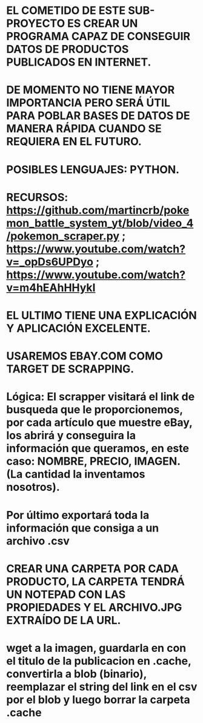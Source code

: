 # EL COMETIDO DE ESTE SUB-PROYECTO ES CREAR UN PROGRAMA CAPAZ DE CONSEGUIR DATOS DE PRODUCTOS PUBLICADOS EN INTERNET.

# DE MOMENTO NO TIENE MAYOR IMPORTANCIA PERO SERÁ ÚTIL PARA POBLAR BASES DE DATOS DE MANERA RÁPIDA CUANDO SE REQUIERA EN EL FUTURO.

# POSIBLES LENGUAJES: PYTHON. 

# RECURSOS: https://github.com/martincrb/pokemon_battle_system_yt/blob/video_4/pokemon_scraper.py ; https://www.youtube.com/watch?v=_opDs6UPDyo ; https://www.youtube.com/watch?v=m4hEAhHHykI

# EL ULTIMO TIENE UNA EXPLICACIÓN Y APLICACIÓN EXCELENTE.

# USAREMOS EBAY.COM COMO TARGET DE SCRAPPING.

# Lógica: El scrapper visitará el link de busqueda que le proporcionemos, por cada artículo que muestre eBay, los abrirá y conseguira la información que queramos, en este caso: NOMBRE, PRECIO, IMAGEN. (La cantidad la inventamos nosotros).

# Por último exportará toda la información que consiga a un archivo .csv


# CREAR UNA CARPETA POR CADA PRODUCTO, LA CARPETA TENDRÁ UN NOTEPAD CON LAS PROPIEDADES Y EL ARCHIVO.JPG EXTRAÍDO DE LA URL.


# wget a la imagen, guardarla en con el titulo de la publicacion en  .cache, convertirla a blob (binario), reemplazar el string del link en el csv por el blob y luego borrar la carpeta .cache